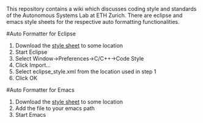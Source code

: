 This repository contains a wiki which discusses coding style and standards of the
Autonomous Systems Lab at ETH Zurich. There are eclipse and emacs style sheets for
the respective auto formatting functionalities.

#Auto Formatter for Eclipse

1. Download the [style sheet](https://raw.github.com/ethz-asl/programming_styleguide/master/formatter/eclipse_style.xml) to some location
2. Start Eclipse
3. Select Window->Preferences->C/C++->Code Style
4. Click Import...
5. Select eclipse_style.xml from the location used in step 1
6. Click OK

#Auto Formatter for Emacs
1. Download the [style sheet](https://raw.github.com/ethz-asl/programming_styleguide/master/formatter/emacs_style.el) to some location
2. Add the file to your emacs path
3. Start Emacs
